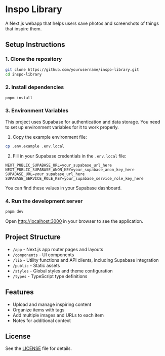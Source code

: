 # Inspo Library

A Next.js webapp that helps users save photos and screenshots of things that inspire them.

## Setup Instructions

### 1. Clone the repository

```bash
git clone https://github.com/yourusername/inspo-library.git
cd inspo-library
```

### 2. Install dependencies

```bash
pnpm install
```

### 3. Environment Variables

This project uses Supabase for authentication and data storage. You need to set up environment variables for it to work properly.

1. Copy the example environment file:

```bash
cp .env.example .env.local
```

2. Fill in your Supabase credentials in the `.env.local` file:

```
NEXT_PUBLIC_SUPABASE_URL=your_supabase_url_here
NEXT_PUBLIC_SUPABASE_ANON_KEY=your_supabase_anon_key_here
SUPABASE_URL=your_supabase_url_here
SUPABASE_SERVICE_ROLE_KEY=your_supabase_service_role_key_here
```

You can find these values in your Supabase dashboard.

### 4. Run the development server

```bash
pnpm dev
```

Open [http://localhost:3000](http://localhost:3000) in your browser to see the application.

## Project Structure

- `/app` - Next.js app router pages and layouts
- `/components` - UI components
- `/lib` - Utility functions and API clients, including Supabase integration
- `/public` - Static assets
- `/styles` - Global styles and theme configuration
- `/types` - TypeScript type definitions

## Features

- Upload and manage inspiring content
- Organize items with tags
- Add multiple images and URLs to each item
- Notes for additional context

## License

See the [LICENSE](LICENSE) file for details. 
